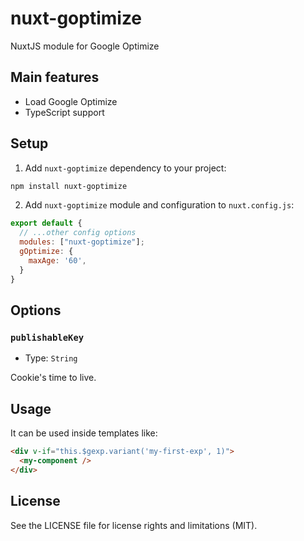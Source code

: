 # nuxt-goptimize

NuxtJS module for Google Optimize

## Main features

- Load Google Optimize
- TypeScript support

## Setup

1. Add `nuxt-goptimize` dependency to your project:

```bash
npm install nuxt-goptimize
```

2. Add `nuxt-goptimize` module and configuration to `nuxt.config.js`:

```js
export default {
  // ...other config options
  modules: ["nuxt-goptimize"];
  gOptimize: {
    maxAge: '60',
  }
}
```

## Options

### `publishableKey`

- Type: `String`

Cookie's time to live.

## Usage

It can be used inside templates like:

```html
<div v-if="this.$gexp.variant('my-first-exp', 1)">
  <my-component />
</div>
```

## License

See the LICENSE file for license rights and limitations (MIT).
